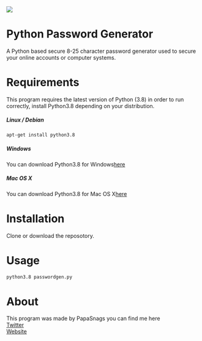 <img src="https://i.imgur.com/T0QF23u.png/">

# Python Password Generator
A Python based secure 8-25 character password generator used to secure your online accounts or computer systems.

# Requirements 
This program requires the latest version of Python (3.8) in order to run correctly, install Python3.8 depending on your distribution.
##### Linux / Debian 
```BASH
apt-get install python3.8
```
##### Windows
You can download Python3.8 for Windows[here](https://www.python.org/downloads/windows/)
##### Mac OS X
You can download Python3.8 for Mac OS X[here](https://www.python.org/downloads/mac-osx/)

# Installation 
Clone or download the reposotory.

# Usage
```BASH
python3.8 passwordgen.py
```

# About
This program was made by PapaSnags you can find me here 
</br>
[Twitter](https://twitter.com/PapaSnags)
</br>
[Website](https://papa-snags.com)
